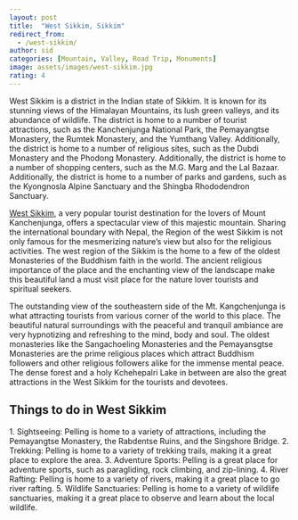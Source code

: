 ```yaml
---
layout: post
title:  "West Sikkim, Sikkim"
redirect_from:
  - /west-sikkim/
author: sid
categories: [Mountain, Valley, Road Trip, Monuments]
image: assets/images/west-sikkim.jpg
rating: 4
---
```

West Sikkim is a district in the Indian state of Sikkim. It is known for its stunning views of the Himalayan Mountains, its lush green valleys, and its abundance of wildlife. The district is home to a number of tourist attractions, such as the Kanchenjunga National Park, the Pemayangtse Monastery, the Rumtek Monastery, and the Yumthang Valley. Additionally, the district is home to a number of religious sites, such as the Dubdi Monastery and the Phodong Monastery. Additionally, the district is home to a number of shopping centers, such as the M.G. Marg and the Lal Bazaar. Additionally, the district is home to a number of parks and gardens, such as the Kyongnosla Alpine Sanctuary and the Shingba Rhododendron Sanctuary.

[West Sikkim](https://www.justwravel.com/package/Sikkim-Road-Trip), a very popular tourist destination for the lovers of Mount Kanchenjunga, offers a spectacular view of this majestic mountain. Sharing the international boundary with Nepal, the Region of the west Sikkim is not only famous for the mesmerizing nature’s view but also for the religious activities. The west region of the Sikkim is the home to a few of the oldest Monasteries of the Buddhism faith in the world. The ancient religious importance of the place and the enchanting view of the landscape make this beautiful land a must visit place for the nature lover tourists and spiritual seekers.

The outstanding view of the southeastern side of the Mt. Kangchenjunga is what attracting tourists from various corner of the world to this place. The beautiful natural surroundings with the peaceful and tranquil ambiance are very hypnotizing and refreshing to the mind, body and soul. The oldest monasteries like the Sangachoeling Monasteries and the Pemayansgtse Monasteries are the prime religious places which attract Buddhism followers and other religious followers alike for the immense mental peace. The dense forest and a holy Kchehepalri Lake in between are also the great attractions in the West Sikkim for the tourists and devotees.

<h2>Things to do in West Sikkim</h2>
1. Sightseeing: Pelling is home to a variety of attractions, including the Pemayangtse Monastery, the Rabdentse Ruins, and the Singshore Bridge.
2. Trekking: Pelling is home to a variety of trekking trails, making it a great place to explore the area.
3. Adventure Sports: Pelling is a great place for adventure sports, such as paragliding, rock climbing, and zip-lining.
4. River Rafting: Pelling is home to a variety of rivers, making it a great place to go river rafting.
5. Wildlife Sanctuaries: Pelling is home to a variety of wildlife sanctuaries, making it a great place to observe and learn about the local wildlife.


<div class="pa-carousel-widget" style="width:100%; height:480px; display:none;"
  data-link="https://www.justwravel.com/package/Sikkim-Road-Trip"
  data-title="West Sikkim, Sikkim"
  data-description="Mountain, Valley, Road Trip, Monuments, Ruins"
  data-delay="3">
  <object data="https://lh3.googleusercontent.com/1l9u4DLsQS0CB8fO5Wefm5x3scQrkMxJ1XAN_aRKfygg3R69HXMMxLLOpKOzjWOYQC3aTfftxIa8wdc8_5zLSQyU83XAX1vvEbAEbW5djOxC6ylCbQK9Yrb7geXNRkel2Zr1K_lzvt8=w1920-h1080"></object>
  <object data="https://lh3.googleusercontent.com/nqIIBoXTfS9HerK-nKnIDGYHjKJYNMTplCs503ZYHT9DMXvfg-JSyaV69NIgOEZvvZNH0nFp-7BrMoC7xwViZQxplBHqiu8PF1JGTK6Jw30xKeRjRh7u_EuPGGbJpQ6SQ06usZ3cEA0=w1920-h1080"></object>
  <object data="https://lh3.googleusercontent.com/L6QIyW40_lVTvEuabpOTxLlIx1aoGYWfZhOfCseaAV_IburziycjdIcwfCy03afOReO3B9K7Gq9yfDD10vpn9O632GARDoMBktvDINKJsQvd0g4eSqnHzK341WUrXkXZCo68t27Vzo8=w1920-h1080"></object>
  <object data="https://lh3.googleusercontent.com/bzBy_qH5fQpt9ev_Y-73J6g5u5xD7f5HTdN3ebj6FYt1GZsLCz3ihwwX22vrZbNLMB03oC9piqesIQ076_lcLw5ZutwhlDvo0U4n1VcJIEVW935yd8zRnX8rIttA_zX3uqF-nwlAA3c=w1920-h1080"></object>
  <object data="https://lh3.googleusercontent.com/JT9FFXyTa1z8DNPBxLcgC24sPjKuJBPU_Nsdo20yfvKHCLMp9vZ6sApevMQs5fwtkAs0v03VOnWRUm8ZqcvSZs63WDKbREtiuIPr1m7ByUn07BdI4_muYWj2GYWpJZYSWlq9b5z4nTM=w1920-h1080"></object>
  <object data="https://lh3.googleusercontent.com/Ebl_2345OCWo8-dv_PvflKJxfQN4GJ1JGR4M4aXGM6TZdgJKdKpxKdonC9n1qB0pRBh4QhmK4nvMUFE2WkFfKeEs09J5BMedCUTbw1ipbPy5bFhq73XfC88aNiPIGN8erWotsdR-5yI=w1920-h1080"></object>
  <object data="https://lh3.googleusercontent.com/Rdl7udf0WQxtJKbLTiQ_eDF62swrjYshyK85M-d6REmUiGjCcimks7w9ebC_e0fORtq_zMj3OXeeRZnPtyHo36oWP0Y0_8E4WuSr6cXIXIEIodF2Wv4NWhcj9HRlf7E77zSO-XNVo_c=w1920-h1080"></object>
  <object data="https://lh3.googleusercontent.com/zdEkseDyTFQezNNOfGLv6qGTQMHZ6mNZONm4O15SKAAE3rwAGO8qwOtfIelR4DJBRvrLIDAK3Op_Cu-BFJVu8L8JoBmtgn5h4zG2xlOgJlWayWN0moeFTGtW76oQjVdCKebCuBTougg=w1920-h1080"></object>
  <object data="https://lh3.googleusercontent.com/l_px0s--dBJgLUDLxrDdrxX8iAOR9cYsXSeDaWV2fTZHXfIXizoVovV9B8IkVQQXZ-VWrnLMOvZnWHnsFWzO-sjeWRYdZetFqeutBEQBzcOIPD-HH5KO3qeUAC3Ppriz6h7bSRHRxvs=w1920-h1080"></object>
  <object data="https://lh3.googleusercontent.com/FN6nhQTqpub2fRue-xpFtc4V7JM4IYyjIddXyXA85uoyWSBNG8BDjtrEyj8PAJyKDpw3jZLS-KW8G-ZyntHNB24PzzLiRACozSvwTj4CAdFSb-1DbmLH_QgiztTg9ieOAAMHz-YAGh0=w1920-h1080"></object>
  <object data="https://lh3.googleusercontent.com/pXnDLTuRUUl8z9ekblz6prL-P20pvWCr04hkU3p0qXXvE_r1AOFODZ-Dsvg6p5CejimUJDHZXnBS3Vpry3hGk93KS0m5RZZ_B02suAvZMLXrqE0DJ44MICzBn7S6X--0fPcHcpdgYSw=w1920-h1080"></object>
  <object data="https://lh3.googleusercontent.com/WPofN4Y4kWPKkyxvba-K0Iz3zYvGdsohHEZwEur9VM0IPlGCHA5yqbHFVcO7FgZJhBZry3aMnFwQdOJOmSTX3mi1dPGOMyfIsVSDWIPF7k3_CtRyDK8df7JpQ2EjVvKPUpaIjoep4qo=w1920-h1080"></object>
  <object data="https://lh3.googleusercontent.com/US-9nDoAIGBNwVJkWh0ZECLIe0TFiJQ7FxgVi7do7eDM17CYSH2LGbPwFP4Wsry27_ckFVxsekXyZ-eQpQCNb1kRXJdW9COR9mxCmiiya_Q9n2_wwMxRpWcn7SDaNPcw68espVEIQow=w1920-h1080"></object>
  <object data="https://lh3.googleusercontent.com/-ClHlwq1EtxOBKAIqZWFDhwGiCIw_fuwnBR3tsIwB7GzLNvsIh2OFYmA8AbKR-IgK3N50CyJlVyrUK8vpxiH0dK0s1HQEourA9NqBj9NXmWFxnQklUtNQaq5mRHEXxrp7TUJUxDIP9M=w1920-h1080"></object>
  <object data="https://lh3.googleusercontent.com/FULYKH4734cBlJTsI-S4GxhUNeYRVLChQe37D0fWDBkdRh9vWwLMsqrnz61o9LXbsOmGeTKOh6DiGN-PHBiqC2QxZLsAApQKYtfeEUHpEbfTsicXD20WoFsSajn7fuoUdmpjRxtVX78=w1920-h1080"></object>
  <object data="https://lh3.googleusercontent.com/pro5d9rjyE4dHm9JK0aCaFo4BN5TasUgoVdv7oAHNMKCaqDMSTYFbh9I_aU7m0qOMhNd3Ck1kIFh-L6j3DpsWF8Q5OFXtDpi2eoCIRCgEWN0vmZztCmKoCeU-McEamQwtMF623mkZtM=w1920-h1080"></object>
  <object data="https://lh3.googleusercontent.com/FStOeBfwhouidV1JIXmHciLtLlyglbqWLhOZebrMMUhPu6SacphKgJ8U4QOjaIDfOfyN-sm7CKDgdVDhuDvvpWKPftnUZxISxZwSvS3erAXHNKZzgEgTlix-QiS7GnORxAkRkG5L9SU=w1920-h1080"></object>
  <object data="https://lh3.googleusercontent.com/4tK38n3sRRdhlyqhre-d5HTLj74hj0mNKNse6G4F5lNg-3CwD3bWoRrtsiVuI1werVwyHlkLtw7PQLPoCB4jc6Dl1ennI2t9n-WU3m2CCKrj5DV-hDo4NZ0eeKqxYN3LTK_AM5OSlTI=w1920-h1080"></object>
  <object data="https://lh3.googleusercontent.com/We095RBmhH-_2PSHmovnsmHWebB8mjpmhpleVR_124tWDib9kRn6SyruApRdZOWqzG3-N8cDpgLK91JeQ6RNhFmomj8TpwWhJpQhxkOV2qxMj7Z90k7LxgQUZvaNhT_CdopAsFLTLs8=w1920-h1080"></object>
  <object data="https://lh3.googleusercontent.com/fgcIYchikM368b-zjtgT56S1MMdbL5x_fIPG5W5F0o63jKM6ckvgsi-MQKqlEDdUa1F6HygxfG23nZk_FrDD-Ug5eN8Piql9hyA2Q4jti0u6wadhGuZPSXXSZ7uwmv9HUOjybLh42Ug=w1920-h1080"></object>
  <object data="https://lh3.googleusercontent.com/1jerBcd-VcZgw2o5SiHUzUe4v0m8iLuYrlZ_24nKBo-3uMuERyfJ31NlcpMlKfS9M-ZL0Tus3GrOrmoFIbtHnIm8LwySNp3Z9G3ZBGnBqduneSpRK1klj4DtUcnlUcaKKwSRy1V04p4=w1920-h1080"></object>
  <object data="https://lh3.googleusercontent.com/o0LOjwriQTpChAkdo1DghqYyaxSNEcREwthVj2t_5O65lWvPE5MlHtstzBuQuxccyAsZaGfHyqvBusUJ8EpV5N2HB4X00dTMee8elebOwOOmzNONcPHV8jvaG7vdM5DehlKJTqpqU28=w1920-h1080"></object>
  <object data="https://lh3.googleusercontent.com/jtHLMrOqmAQLj4e74oNfUDr7501lbkCzsOy-4DQbU60T4bmbCsHhIWAwAktj6kznvque3FoVrkAgRqZfliyEZ2MLz5i7c8DQBI768OnpKUOToe9F83NVQ3uKicDEd-L7y0HgHTYHNdQ=w1920-h1080"></object>
  <object data="https://lh3.googleusercontent.com/vSx-Tu4klS_Ty29MrBYmc-qgtzGMMuJbJTvCzD_-rMY9Rhfy4r645Iv9jgZ3Y9BhUegSu4ON6Ee2QaY9j_YuZuWTwf7lID8c7qrY54WUGBrmoFlEOV_IVZDmsKey2HxV6rX77MTlnas=w1920-h1080"></object>
  <object data="https://lh3.googleusercontent.com/vyzoNyNIrEETCLBtcYV5RpNXL1j03-h7mE0k0ynPvWwcpxm7rO_S8e3jooRfHmAgVdOMBQ1XYycwjCQYOq3vgf1Ul4eX-vZ397t70oIv6PFysOVEoiAM1gK-8HnIvTXAe2tp0pHsRA4=w1920-h1080"></object>
  <object data="https://lh3.googleusercontent.com/GmXT7DwsYqEBBRE3vrB94Lp_JOsuT1JbQeEWDcurdo3vk2pr9lf5uva19we2FsaympG9UG_ZZzixNv45GTEv5KIbjrAv7xqAJcBRdbDkRNmEJSnjMho8YPBaV6DgfdR-ZBUtsPqjMvE=w1920-h1080"></object>
  <object data="https://lh3.googleusercontent.com/0HmGv8oa5b4-ULTZpWRoCqF9CHtjhmHQW0A9moolRGLOOMO_KL1yhbYf8WjWWrRjKGbkDbGMxOXLQ3R_Bzvp3caj92VzZmJHy0aOdBseojsxfV15sd3jFK_eH2hwi3RNlvZCRwgCiko=w1920-h1080"></object>
  <object data="https://lh3.googleusercontent.com/Ra8F0Heh1sisiSruiKOeRj3kSDKiFfYkcGhBg_mNmHb02XcpcItkYhKyQz5Gv-7yGcfJogIFwlLxZxJtjWHS76m9bB6bc0-k8dVd8b9ODewJqsoXM4WxaYLpXZwniRr_WwBSDj9INjY=w1920-h1080"></object>
  <object data="https://lh3.googleusercontent.com/cT8JoafEdx6Fh003HQ0X1EGLTvhWE9JVDJNb1yZ1bCSc4BwJgTmxm9JJ7jsT5b61f1JMPhq4odI97GoyZ0LPNzAYjjSvjLHNuOkGgmzl-dvaDYyUBaXtDn-UnJjpwm0ld_lrSiaVCD4=w1920-h1080"></object>
  <object data="https://lh3.googleusercontent.com/RiDplYtKyXJXSWHT2DI5RGB11RWTXX9N4KdQY3QSwqfIs5KbJgwAaO0lF_O7DigU4N4W-jED6YqyVbwklBwGYlDjGaq36LyqajHij1lZ8Nsf1c8g-blUKRP16QyFkI5L0u_xG0nOQoQ=w1920-h1080"></object>
  <object data="https://lh3.googleusercontent.com/CfnDokQYXN93s1aTnjL116IKEx9MNhW48_lJOHnvTXKsDrkWB9VRT91j_rtctsfevDzu6DOwi-kw_NuM7Neq8q0HEYIvqELnluU3FhMAO9ypz8ohBzorQ4DxdAnZRj49bevyz3t1gDE=w1920-h1080"></object>
  <object data="https://lh3.googleusercontent.com/fEXzlljjCJX_NcQGoTOgkcL2QO-2ubrP8ctEbacIXjLyAq-yxL177vXBRZBi2FWVsIfsKmVPoApRhvdQLKNW2uOb0x1Nnu32_w5aHoAEP_zvMNJ5_jTm_zu6WOMLnlT6EjkCYyUCiao=w1920-h1080"></object>
  <object data="https://lh3.googleusercontent.com/Xo_y9B7nYO8CIfGghTn3TFVTOlobpwtf7KopO5lbCaR92nkTdYOc8Yn9ELJ7zlu64tMUrUWEasyQiMexcppf0qihwGXciR7O0usnZjKnYm3j5Bl1SwKaBdh0Nrqu7kKN96ZS-m_ZKqw=w1920-h1080"></object>
  <object data="https://lh3.googleusercontent.com/Py_XY9n-ywf9TRUlOcpefrMclu1p92JNTxixBQ9K8QH70-t-D0yNVO81ibVJfN3e8UMZox-q99sWOHiN8_baXTtn1sXcsRAkPTPVtnkzELAxLuOeMSGz1gBuKcZgp7QiuD2SuS14boI=w1920-h1080"></object>
  <object data="https://lh3.googleusercontent.com/rtZoUgZFz61RM5iosojbpWDgHhSvODzKK8Tyv-JHiBtF-ByhDGgN6YHEYUbGbnIXCOPkf6wGSmwc9SCOBNHF1qSlpFtnNo92R_oo9Y5GhlRLcuwXXUeMfmn5bQvOwF8bFao6mTqhEw8=w1920-h1080"></object>
  <object data="https://lh3.googleusercontent.com/GxyWyROYDF73qJLahTAJetq4Y0zfmKbYO2nPoLa-uvJj6KFJbrw1YA6TnSe3YZ5pT2wHh1XOgXup5cAsqTEHsjuu4v1HQGFRxcNmut4me57anQcKiJ14iGhdFJXl8CmjJMA9gvQhgUY=w1920-h1080"></object>
  <object data="https://lh3.googleusercontent.com/7Gwk-I4y-x2t-tlrjlmHrvLXUD5ushOLK6z7myxO-bKKUuS-0GiGRIT8RRwGUM67okLn0MWx3dJpOdQrWipytoZDJRw1X-DcQeS-fuGI1knaVg6632Oj6oirJ45gjShmLDnKvLdaOcU=w1920-h1080"></object>
  <object data="https://lh3.googleusercontent.com/aVrzyhlpCRQPgYGV7Nq7iBWfT-Sw4X3LG6vzbXkVm1yQq_fdqYzvNgm8YgDeyB04-bLIL0dcK5Imqn2cduBk-yo4FpVJo2_T9jlAkcYiBw6Yg4he0ct6IAUb7GX2ymNXeC_3ozeCfF4=w1920-h1080"></object>
  <object data="https://lh3.googleusercontent.com/VejsDjNu_0CLQLzYWGVLZomBqM_MG07Lb0gcYW3jiLYxliiQaRhhQYJ6_E4OhhbIJlFQapFVC1rGaJITPOBGVqVV5fAQJpCPkxT9P1qaxZ9n5V5vNqDMOvqUpJyjFh0kBJREeBpr7KI=w1920-h1080"></object>
  <object data="https://lh3.googleusercontent.com/EaXZPTNVR0VFWPEB3aB2Kv1Kf0aPdt5k7Z7C1EA19RsUr63-N5D1d1S7DKE8ZHDnNIj2VZN1v8tR9iRmoCpLWtyNwPQI1n4j--kq10WIjwnprx9n91VTbclkp-6g8S9GxcwJdVz-wnM=w1920-h1080"></object>
  <object data="https://lh3.googleusercontent.com/MGs2P42Dgez1FsxH-D5L_C6skn9sklEu6ZRpvSu26b3875OTPUWrJjsuq3KFje7Y97HpK6k1YhTGs4jKhh60jsLgtONLDFfWVafcjVoOPWaDBFrTxK7fdzH7aPuGwysZOoSupWJ0xGo=w1920-h1080"></object>
  <object data="https://lh3.googleusercontent.com/ROdnI3lK7WY8N49Kn29_qfQn3vlcxl5emYFBcOMBrv7tVniI1k8Q3smIaV8v79vgFAHulUH2W_rwUPnOzqV33TR2_rW9TdzGlvRHsNIeMsyOscFoKOTxvQQtRs2hupQvoMhUDYDp6L0=w1920-h1080"></object>
  <object data="https://lh3.googleusercontent.com/_9bUvKLBBCVQhlTuUT1VIrLPCoHzVj1xxZeBjzMKxUoBU2QGGM7g1KtbB2ZlqYcJf8RshWDBQ3Qs-D4SXN3lt5Jr7JOt3Iofa36OTSAlCoVxULMRswZXIu6O8oZO9zvZFllC_xq4qd0=w1920-h1080"></object>
  <object data="https://lh3.googleusercontent.com/ybQRti4NSF_Rv11j9bu_ck_I0yOLm2Ph0G8TGRYva7E6_bG3IhiFzdFT6SJrCYKcm1vNtKbGXCNDA3mb5xPwth_-dgNWb_jQ2ks8e1aqtHbaMoN7G9_4eijGtir8X2321cm_VFZ8zMM=w1920-h1080"></object>
  <object data="https://lh3.googleusercontent.com/zxOsnXXq9NT07dGUBNjp0m_QBCoNnHswUh70rN6ArWuxjcnMBpirE83Vc_ukFjkV3yxj4Jo5JR8oaA6uscxYjy1h1n_LJlaZyVvBxUW94U2EhlMp7GsOTtnH0-n92aAzCce4-j6v4BY=w1920-h1080"></object>
  <object data="https://lh3.googleusercontent.com/lvx2nnlqjU8x00HA0K6Uji1hvQHj3ETNy5DArY90lLIR8WTdxxTl_ACQglH15BM-iIs51JOBRr0QnptYLnP3Ut1GKx83vR2ayYOrcoP__Z4OqrmmXEieha2jzAb9UFX7Jyq-dLVUt_U=w1920-h1080"></object>
  <object data="https://lh3.googleusercontent.com/93WimZvl-9qrzXMz4Z357o2raKOdYilOHBzP1iYRsQeLE2kc7-MTy1CLa36R1AwjiwzbnqMmBlplh6EJAQmvyXxMX3ZMMZNJwH6Xlo4k0QHX6Xmo1DsIC5Yop6N2ytIDm-u6zZs6KH4=w1920-h1080"></object>
  <object data="https://lh3.googleusercontent.com/XwOE7g3dJvz62zgX0XkE2PdX-S81aEHzBuT9n1o40gpJZ_JyHkzPwmURBn-B_WUbFqjIu0_C2-2dYQ84Yb86zb8wKEae-sCFfavhomUWx5TD0H9vWsjKYqTedBY8R20XibtXdJxa0c8=w1920-h1080"></object>
</div>
